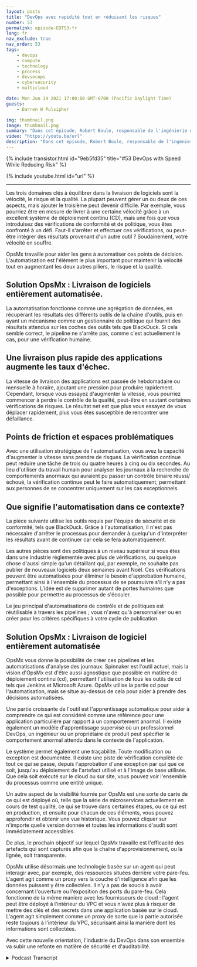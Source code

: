 ```yaml
---
layout: posts
title: "DevOps avec rapidité tout en réduisant les risques"
number: 53
permalink: episode-EDT53-fr
lang: fr
nav_exclude: true
nav_order: 53
tags:
    - devops
    - compute
    - technology
    - process
    - devsecops
    - cybersecurity
    - multicloud

date: Mon Jun 14 2021 17:00:00 GMT-0700 (Pacific Daylight Time)
guests:
    - Darren W Pulsipher

img: thumbnail.png
image: thumbnail.png
summary: "Dans cet épisode, Robert Boule, responsable de l'ingénierie des solutions chez OpsMx, rejoint Darren pour parler d'améliorer la vitesse sans augmenter le risque dans le processus DevOps. Les trois domaines clés à équilibrer dans la livraison de logiciels sont la vitesse, le risque et la qualité. La plupart des gens peuvent gérer un ou deux de ces éléments, mais ajouter le troisième peut être difficile. Par exemple, vous pourriez être capable de livrer à une bonne vitesse parce que vous avez un excellent système de déploiements continus, mais une fois que vous introduisez des contrôles de conformité et de politique, vous êtes confronté à un défi. Est-ce que vous vous arrêtez et vérifiez ces choses, ou peut-être importez-vous des résultats d'un autre outil ? Soudainement, votre vitesse en souffre."
video: "https://youtu.be/url"
description: "Dans cet épisode, Robert Boule, responsable de l'ingénierie des solutions chez OpsMx, rejoint Darren pour parler d'améliorer la vitesse sans augmenter le risque dans le processus DevOps. Les trois domaines clés à équilibrer dans la livraison de logiciels sont la vitesse, le risque et la qualité. La plupart des gens peuvent gérer un ou deux de ces éléments, mais ajouter le troisième peut être difficile. Par exemple, vous pourriez être capable de livrer à une bonne vitesse parce que vous avez un excellent système de déploiements continus, mais une fois que vous introduisez des contrôles de conformité et de politique, vous êtes confronté à un défi. Est-ce que vous vous arrêtez et vérifiez ces choses, ou peut-être importez-vous des résultats d'un autre outil ? Soudainement, votre vitesse en souffre."
---
```


<div>
{% include transistor.html id="9eb5fd35" title="#53 DevOps with Speed While Reducing Risk" %}

{% include youtube.html id="url" %}
</div>

---

Les trois domaines clés à équilibrer dans la livraison de logiciels sont la vélocité, le risque et la qualité. La plupart peuvent gérer un ou deux de ces aspects, mais ajouter le troisième peut devenir difficile. Par exemple, vous pourriez être en mesure de livrer à une certaine vélocité grâce à un excellent système de déploiement continu (CD), mais une fois que vous introduisez des vérifications de conformité et de politique, vous êtes confronté à un défi. Faut-il s'arrêter et effectuer ces vérifications, ou peut-être intégrer des résultats provenant d'un autre outil ? Soudainement, votre vélocité en souffre.

OpsMx travaille pour aider les gens à automatiser ces points de décision. L'automatisation est l'élément le plus important pour maintenir la vélocité tout en augmentant les deux autres piliers, le risque et la qualité.

## Solution OpsMx : Livraison de logiciels entièrement automatisée.

La automatisation fonctionne comme une agrégation de données, en récupérant les résultats des différents outils de la chaîne d'outils, puis en ayant un mécanisme comme un gestionnaire de politique qui fournit des résultats attendus sur les coches des outils tels que BlackDuck. Si cela semble correct, le pipeline ne s'arrête pas, comme c'est actuellement le cas, pour une vérification humaine.

## Une livraison plus rapide des applications augmente les taux d'échec.

La vitesse de livraison des applications est passée de hebdomadaire ou mensuelle à horaire, ajoutant une pression pour produire rapidement. Cependant, lorsque vous essayez d'augmenter la vitesse, vous pourriez commencer à perdre le contrôle de la qualité, peut-être en sautant certaines vérifications de risques. Le résultat net est que plus vous essayez de vous déplacer rapidement, plus vous êtes susceptible de rencontrer une défaillance.

## Points de friction et espaces problématiques

Avec une utilisation stratégique de l'automatisation, vous avez la capacité d'augmenter la vitesse sans prendre de risques. La vérification continue peut réduire une tâche de trois ou quatre heures à cinq ou dix secondes. Au lieu d'utiliser du travail humain pour analyser les journaux à la recherche de comportements anormaux qui auraient pu passer un contrôle binaire réussi/échoué, la vérification continue peut le faire automatiquement, permettant aux personnes de se concentrer uniquement sur les cas exceptionnels.

## Que signifie l'automatisation dans ce contexte?

La pièce suivante utilise les outils requis par l'équipe de sécurité et de conformité, tels que BlackDuck. Grâce à l'automatisation, il n'est pas nécessaire d'arrêter le processus pour demander à quelqu'un d'interpréter les résultats avant de continuer car cela se fera automatiquement.

Les autres pièces sont des politiques à un niveau supérieur si vous êtes dans une industrie réglementée avec plus de vérifications, ou quelque chose d'aussi simple qu'un détaillant qui, par exemple, ne souhaite pas publier de nouveaux logiciels deux semaines avant Noël. Ces vérifications peuvent être automatisées pour éliminer le besoin d'approbation humaine, permettant ainsi à l'ensemble du processus de se poursuivre s'il n'y a pas d'exceptions. L'idée est de supprimer autant de portes humaines que possible pour permettre au processus de s'écouler.

Le jeu principal d'automatisations de contrôle et de politiques est réutilisable à travers les pipelines ; vous n'avez qu'à personnaliser ou en créer pour les critères spécifiques à votre cycle de publication.

## Solution OpsMx : Livraison de logiciel entièrement automatisée

OpsMx vous donne la possibilité de créer ces pipelines et les automatisations d'analyse des journaux. Spinnaker est l'outil actuel, mais la vision d'OpsMx est d'être aussi agnostique que possible en matière de déploiement continu (cd), permettant l'utilisation de tous les outils de cd tels que Jenkins et Microsoft Azure. OpsMx utilise la partie cd pour l'automatisation, mais se situe au-dessus de cela pour aider à prendre des décisions automatisées.

Une partie croissante de l'outil est l'apprentissage automatique pour aider à comprendre ce qui est considéré comme une référence pour une application particulière par rapport à un comportement anormal. Il existe également un modèle d'apprentissage supervisé où un professionnel DevOps, un ingénieur ou un propriétaire de produit peut spécifier le comportement anormal attendu dans le contexte de l'application.

Le système permet également une traçabilité. Toute modification ou exception est documentée. Il existe une piste de vérification complète de tout ce qui se passe, depuis l'approbation d'une exception par qui que ce soit, jusqu'au déploiement de l'artefact utilisé et à l'image de base utilisée. Que cela soit exécuté sur le cloud ou sur site, vous pouvez voir l'ensemble du processus comme une entité unique.

Un autre aspect de la visibilité fournie par OpsMx est une sorte de carte de ce qui est déployé où, telle que la série de microservices actuellement en cours de test qualité, ce qui se trouve dans certaines étapes, ou ce qui est en production, et ensuite pour chacun de ces éléments, vous pouvez approfondir et obtenir une vue historique. Vous pouvez cliquer sur n'importe quelle version donnée et toutes les informations d'audit sont immédiatement accessibles.

De plus, le prochain objectif sur lequel OpsMx travaille est l'efficacité des artefacts qui sont capturés afin que la chaîne d'approvisionnement, ou la lignée, soit transparente.

OpsMx utilise désormais une technologie basée sur un agent qui peut interagir avec, par exemple, des ressources situées derrière votre pare-feu. L'agent agit comme un proxy vers la couche d'intelligence afin que les données puissent y être collectées. Il n'y a pas de soucis à avoir concernant l'ouverture ou l'exposition des ports du pare-feu. Cela fonctionne de la même manière avec les fournisseurs de cloud : l'agent peut être déployé à l'intérieur du VPC et vous n'avez plus à risquer de mettre des clés et des secrets dans une application basée sur le cloud. L'agent agit simplement comme un proxy de sorte que la partie autorisée reste toujours à l'intérieur du VPC, sécurisant ainsi la manière dont les informations sont collectées.

Avec cette nouvelle orientation, l'industrie du DevOps dans son ensemble va subir une refonte en matière de sécurité et d'auditabilité.



<details>
<summary> Podcast Transcript </summary>

<p></p>

</details>
